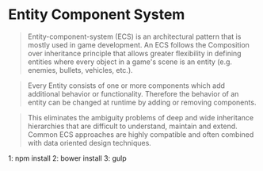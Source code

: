 # Entity Component System

>Entity-component-system (ECS) is an architectural pattern that is mostly used in game development. An ECS follows the Composition over inheritance principle that allows greater flexibility in defining entities where every object in a game's scene is an entity (e.g. enemies, bullets, vehicles, etc.). 

>Every Entity consists of one or more components which add additional behavior or functionality. Therefore the behavior of an entity can be changed at runtime by adding or removing components. 

>This eliminates the ambiguity problems of deep and wide inheritance hierarchies that are difficult to understand, maintain and extend. Common ECS approaches are highly compatible and often combined with data oriented design techniques.

1: npm install
2: bower install
3: gulp